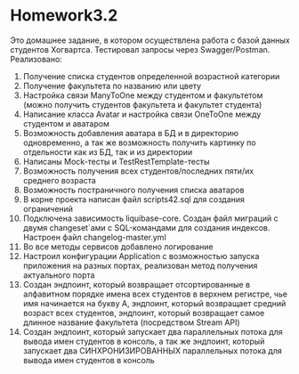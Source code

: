 # Homework3.2
Это домашнее задание, в котором осуществлена работа с базой данных студентов Хогвартса.
Тестировал запросы через Swagger/Postman.
Реализовано:
1. Получение списка студентов определенной возрастной категории
2. Получение факультета по названию или цвету
3. Настройка связи ManyToOne между студентом и факультетом (можно получить студентов факультета и факультет студента)
4. Написание класса Avatar и настройка связи OneToOne между студентом и аватаром
5. Возможность добавления аватара в БД и в директорию одновременно, а так же возможность получить картинку по отдельности как из БД, так и из директории
6. Написаны Mock-тесты и TestRestTemplate-тесты
7. Возможность получения всех студентов/последних пяти/их среднего возраста
8. Возможность постраничного получения списка аватаров
9. В корне проекта написан файл scripts42.sql для создания ограничений
10. Подключена зависимость liquibase-core. Создан файл миграций с двумя changeset`ами с SQL-командами для создания индексов. Настроен файл changelog-master.yml
11. Во все методы сервисов добавлено логирование
12. Настроил конфигурации Application с возможностью запуска приложения на разных портах, реализован метод получения актуального порта
13. Создан эндпоинт, который возвращает отсортированные в алфавитном порядке имена всех студентов в верхнем регистре, чье имя начинается на букву А, эндпоинт, который возвращает средний возраст всех студентов, эндпоинт, который возвращает самое длинное название факультета (посредством Stream API)
14. Создан эндпоинт, который запускает два параллельных потока для вывода имен студентов в консоль, а так же эндпоинт, который запускает два СИНХРОНИЗИРОВАННЫХ параллельных потока для вывода имен студентов в консоль 
